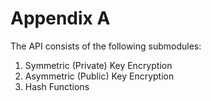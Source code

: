 # Appendix A

The API consists of the following submodules:

1. Symmetric (Private) Key Encryption
2. Asymmetric (Public) Key Encryption
3. Hash Functions
